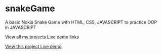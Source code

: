 # snakeGame

A basic Nokia Snake Game with HTML, CSS, JAVASCRIPT to practice OOP in JAVASCRIPT

[View all my projects Live demo links](https://minhhoccode111.github.io/allProjectssLiveDemo/)

[View this project Live demo](https://minhhoccode111.github.io/snakeGame/)
